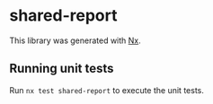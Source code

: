 # shared-report

This library was generated with [Nx](https://nx.dev).

## Running unit tests

Run `nx test shared-report` to execute the unit tests.

